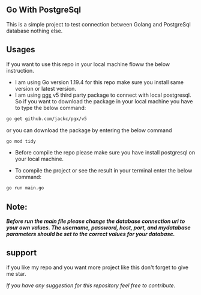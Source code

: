 ## Go With PostgreSql
This is a simple project to test connection between Golang and PostgreSql database nothing else.

## Usages
If you want to use this repo in your local machine floww the below instruction.
- I am using Go version 1.19.4 for this repo make sure you install same version or latest version.
- I am using [pgx](https://github.com/jackc/pgx) v5 third party package to connect with local postgresql. So if you want to download the package in your local machine you have to type the below command:
```bash
go get github.com/jackc/pgx/v5
```
or you can download the package by entering the below command
``` bash
go mod tidy
```

- Before compile the repo please make sure you have install postgresql on your local machine.

- To compile the project or see the result in your terminal enter the below command:
```bash
go run main.go
```

## Note:
***Before run the main file please change the database connection uri to your own values. The username, password, host, port, and mydatabase parameters should be set to the correct values for your database.***

## support
if you like my repo and you want more project like this don't forget to give me star.

*If you have any suggestion for this repository feel free to contribute.*
